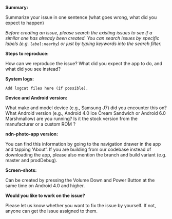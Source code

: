 **Summary:** 

Summarize your issue in one sentence (what goes wrong, what did you expect to happen)

_Before creating an issue, please search the existing issues to see if a similar one has already been created. You can search issues by specific labels (e.g. `label:nearby`) or just by typing keywords into the search filter._

**Steps to reproduce:** 

How can we reproduce the issue? 
What did you expect the app to do, and what did you see instead?

**System logs:**

```
Add logcat files here (if possible).

```

**Device and Android version:** 

What make and model device (e.g., Samsung J7) did you encounter this on?
What Android version (e.g., Android 4.0 Ice Cream Sandwich or Android 6.0 Marshmallow) are you running?
Is it the stock version from the manufacturer or a custom ROM ?
 
**ndn-photo-app version:** 

You can find this information by going to the navigation drawer in the app and tapping 'About'. If you are building from our codebase instead of downloading the app, please also mention the branch and build variant (e.g. master and prodDebug).

**Screen-shots:** 

Can be created by pressing the Volume Down and Power Button at the same time on Android 4.0 and higher.

**Would you like to work on the issue?**

Please let us know whether you want to fix the issue by yourself. If not, anyone can get the issue assigned to them.

